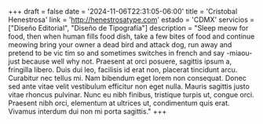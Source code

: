 +++
draft  = false
date   = '2024-11-06T22:31:05-06:00'
title  = 'Cristobal Henestrosa'
link   = 'http://henestrosatype.com'
estado = 'CDMX'
servicios = ["Diseño Editorial", "Diseño de Tipografía"]
description = "Sleep meow for food, then when human fills food dish, take a few bites of food and continue meowing bring your owner a dead bird and attack dog, run away and pretend to be vic  tim so and sometimes switches in french and say -miaou- just because well why not. Praesent at orci posuere, sagittis ipsum a, fringilla libero. Duis dui leo, facilisis id erat non, placerat tincidunt arcu. Curabitur nec tellus mi. Nam bibendum eget lorem non consequat. Donec sed ante vitae velit vestibulum efficitur non eget nulla. Mauris sagittis justo vitae rhoncus pulvinar. Nunc eu nibh finibus, tristique turpis ut, congue orci. Praesent nibh orci, elementum at ultrices ut, condimentum quis erat. Vivamus interdum dui non mi porta sagittis."
+++